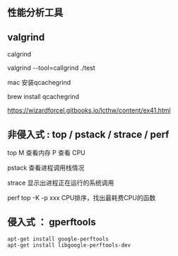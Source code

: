 ## 性能分析工具

## valgrind 

calgrind

valgrind --tool=callgrind ./test

mac 安装qcachegrind

brew install qcachegrind

https://wizardforcel.gitbooks.io/lcthw/content/ex41.html

## 非侵入式 : top / pstack / strace / perf

top M 查看内存 P 查看 CPU

pstack 查看进程调用栈情况

strace 显示出进程正在运行的系统调用

perf top -K -p xxx CPU排序，找出最耗费CPU的函数

## 侵入式 ： gperftools


```
apt-get install google-perftools
apt-get install libgoogle-perftools-dev
```